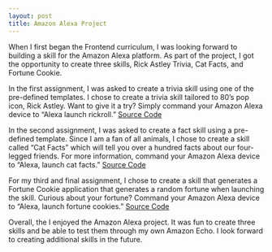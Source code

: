 ```yaml
---
layout: post
title: Amazon Alexa Project 
---
```


When I first began the Frontend curriculum, I was looking forward to building a skill for the Amazon Alexa platform.  As part of the project, I got the opportunity to create three skills, Rick Astley Trivia, Cat Facts, and Fortune Cookie.

In the first assignment, I was asked to create a trivia skill using one of the pre-defined templates.  I chose to create a trivia skill tailored to 80’s pop icon, Rick Astley.  Want to give it a try?  Simply command your Amazon Alexa device to “Alexa launch rickroll.”
[Source Code](https://github.com/dhelmick103/alexa-skills-kit-js)

In the second assignment, I was asked to create a fact skill using a pre-defined template.  Since I am a fan of all animals, I chose to create a skill called “Cat Facts” which will tell you over a hundred facts about our four-legged friends.  For more information, command your Amazon Alexa device to “Alexa, launch cat facts.”
[Source Code](https://github.com/dhelmick103/alexa-fact-skill)

For my third and final assignment, I chose to create a skill that generates a Fortune Cookie application that generates a random fortune when launching the skill.  Curious about your fortune?  Command your Amazon Alexa device to “Alexa, launch fortune cookies.”
[Source Code](https://github.com/dhelmick103/fortune_cookie)

Overall, the I enjoyed the Amazon Alexa project.  It was fun to create three skills and be able to test them through my own Amazon Echo.  I look forward to creating additional skills in the future.
